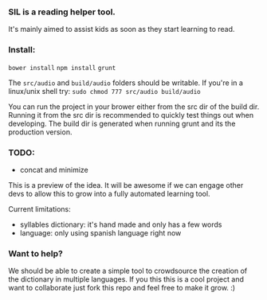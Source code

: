 ### SIL is a reading helper tool.
It's mainly aimed to assist kids as soon as they start learning to read.

### Install:
`bower install`
`npm install`
`grunt`

The `src/audio` and `build/audio` folders should be writable.
If you're in a linux/unix shell try:
`sudo chmod 777 src/audio build/audio`

You can run the project in your brower either from the src dir of the build dir.
Running it from the src dir is recommended to quickly test things out when developing.
The build dir is generated when running grunt and its the production version.

### TODO:
- concat and minimize

This is a preview of the idea.
It will be awesome if we can engage other devs to allow this to grow into a fully automated learning tool.

Current limitations:
- syllables dictionary: it's hand made and only has a few words
- language: only using spanish language right now

### Want to help?
We should be able to create a simple tool to crowdsource the creation of the dictionary in multiple languages.
If you this this is a cool project and want to collaborate just fork this repo and feel free to make it grow.
:)
